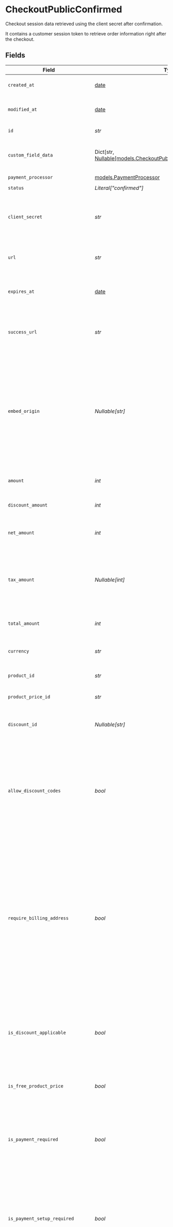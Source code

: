 # CheckoutPublicConfirmed

Checkout session data retrieved using the client secret after confirmation.

It contains a customer session token to retrieve order information
right after the checkout.


## Fields

| Field                                                                                                                                                                                                                                                                                     | Type                                                                                                                                                                                                                                                                                      | Required                                                                                                                                                                                                                                                                                  | Description                                                                                                                                                                                                                                                                               |
| ----------------------------------------------------------------------------------------------------------------------------------------------------------------------------------------------------------------------------------------------------------------------------------------- | ----------------------------------------------------------------------------------------------------------------------------------------------------------------------------------------------------------------------------------------------------------------------------------------- | ----------------------------------------------------------------------------------------------------------------------------------------------------------------------------------------------------------------------------------------------------------------------------------------- | ----------------------------------------------------------------------------------------------------------------------------------------------------------------------------------------------------------------------------------------------------------------------------------------- |
| `created_at`                                                                                                                                                                                                                                                                              | [date](https://docs.python.org/3/library/datetime.html#date-objects)                                                                                                                                                                                                                      | :heavy_check_mark:                                                                                                                                                                                                                                                                        | Creation timestamp of the object.                                                                                                                                                                                                                                                         |
| `modified_at`                                                                                                                                                                                                                                                                             | [date](https://docs.python.org/3/library/datetime.html#date-objects)                                                                                                                                                                                                                      | :heavy_check_mark:                                                                                                                                                                                                                                                                        | Last modification timestamp of the object.                                                                                                                                                                                                                                                |
| `id`                                                                                                                                                                                                                                                                                      | *str*                                                                                                                                                                                                                                                                                     | :heavy_check_mark:                                                                                                                                                                                                                                                                        | The ID of the object.                                                                                                                                                                                                                                                                     |
| `custom_field_data`                                                                                                                                                                                                                                                                       | Dict[str, [Nullable[models.CheckoutPublicConfirmedCustomFieldData]](../models/checkoutpublicconfirmedcustomfielddata.md)]                                                                                                                                                                 | :heavy_minus_sign:                                                                                                                                                                                                                                                                        | Key-value object storing custom field values.                                                                                                                                                                                                                                             |
| `payment_processor`                                                                                                                                                                                                                                                                       | [models.PaymentProcessor](../models/paymentprocessor.md)                                                                                                                                                                                                                                  | :heavy_check_mark:                                                                                                                                                                                                                                                                        | N/A                                                                                                                                                                                                                                                                                       |
| `status`                                                                                                                                                                                                                                                                                  | *Literal["confirmed"]*                                                                                                                                                                                                                                                                    | :heavy_check_mark:                                                                                                                                                                                                                                                                        | N/A                                                                                                                                                                                                                                                                                       |
| `client_secret`                                                                                                                                                                                                                                                                           | *str*                                                                                                                                                                                                                                                                                     | :heavy_check_mark:                                                                                                                                                                                                                                                                        | Client secret used to update and complete the checkout session from the client.                                                                                                                                                                                                           |
| `url`                                                                                                                                                                                                                                                                                     | *str*                                                                                                                                                                                                                                                                                     | :heavy_check_mark:                                                                                                                                                                                                                                                                        | URL where the customer can access the checkout session.                                                                                                                                                                                                                                   |
| `expires_at`                                                                                                                                                                                                                                                                              | [date](https://docs.python.org/3/library/datetime.html#date-objects)                                                                                                                                                                                                                      | :heavy_check_mark:                                                                                                                                                                                                                                                                        | Expiration date and time of the checkout session.                                                                                                                                                                                                                                         |
| `success_url`                                                                                                                                                                                                                                                                             | *str*                                                                                                                                                                                                                                                                                     | :heavy_check_mark:                                                                                                                                                                                                                                                                        | URL where the customer will be redirected after a successful payment.                                                                                                                                                                                                                     |
| `embed_origin`                                                                                                                                                                                                                                                                            | *Nullable[str]*                                                                                                                                                                                                                                                                           | :heavy_check_mark:                                                                                                                                                                                                                                                                        | When checkout is embedded, represents the Origin of the page embedding the checkout. Used as a security measure to send messages only to the embedding page.                                                                                                                              |
| `amount`                                                                                                                                                                                                                                                                                  | *int*                                                                                                                                                                                                                                                                                     | :heavy_check_mark:                                                                                                                                                                                                                                                                        | Amount in cents, before discounts and taxes.                                                                                                                                                                                                                                              |
| `discount_amount`                                                                                                                                                                                                                                                                         | *int*                                                                                                                                                                                                                                                                                     | :heavy_check_mark:                                                                                                                                                                                                                                                                        | Discount amount in cents.                                                                                                                                                                                                                                                                 |
| `net_amount`                                                                                                                                                                                                                                                                              | *int*                                                                                                                                                                                                                                                                                     | :heavy_check_mark:                                                                                                                                                                                                                                                                        | Amount in cents, after discounts but before taxes.                                                                                                                                                                                                                                        |
| `tax_amount`                                                                                                                                                                                                                                                                              | *Nullable[int]*                                                                                                                                                                                                                                                                           | :heavy_check_mark:                                                                                                                                                                                                                                                                        | Sales tax amount in cents. If `null`, it means there is no enough information yet to calculate it.                                                                                                                                                                                        |
| `total_amount`                                                                                                                                                                                                                                                                            | *int*                                                                                                                                                                                                                                                                                     | :heavy_check_mark:                                                                                                                                                                                                                                                                        | Amount in cents, after discounts and taxes.                                                                                                                                                                                                                                               |
| `currency`                                                                                                                                                                                                                                                                                | *str*                                                                                                                                                                                                                                                                                     | :heavy_check_mark:                                                                                                                                                                                                                                                                        | Currency code of the checkout session.                                                                                                                                                                                                                                                    |
| `product_id`                                                                                                                                                                                                                                                                              | *str*                                                                                                                                                                                                                                                                                     | :heavy_check_mark:                                                                                                                                                                                                                                                                        | ID of the product to checkout.                                                                                                                                                                                                                                                            |
| `product_price_id`                                                                                                                                                                                                                                                                        | *str*                                                                                                                                                                                                                                                                                     | :heavy_check_mark:                                                                                                                                                                                                                                                                        | ID of the product price to checkout.                                                                                                                                                                                                                                                      |
| `discount_id`                                                                                                                                                                                                                                                                             | *Nullable[str]*                                                                                                                                                                                                                                                                           | :heavy_check_mark:                                                                                                                                                                                                                                                                        | ID of the discount applied to the checkout.                                                                                                                                                                                                                                               |
| `allow_discount_codes`                                                                                                                                                                                                                                                                    | *bool*                                                                                                                                                                                                                                                                                    | :heavy_check_mark:                                                                                                                                                                                                                                                                        | Whether to allow the customer to apply discount codes. If you apply a discount through `discount_id`, it'll still be applied, but the customer won't be able to change it.                                                                                                                |
| `require_billing_address`                                                                                                                                                                                                                                                                 | *bool*                                                                                                                                                                                                                                                                                    | :heavy_check_mark:                                                                                                                                                                                                                                                                        | Whether to require the customer to fill their full billing address, instead of just the country. Customers in the US will always be required to fill their full address, regardless of this setting. If you preset the billing address, this setting will be automatically set to `true`. |
| `is_discount_applicable`                                                                                                                                                                                                                                                                  | *bool*                                                                                                                                                                                                                                                                                    | :heavy_check_mark:                                                                                                                                                                                                                                                                        | Whether the discount is applicable to the checkout. Typically, free and custom prices are not discountable.                                                                                                                                                                               |
| `is_free_product_price`                                                                                                                                                                                                                                                                   | *bool*                                                                                                                                                                                                                                                                                    | :heavy_check_mark:                                                                                                                                                                                                                                                                        | Whether the product price is free, regardless of discounts.                                                                                                                                                                                                                               |
| `is_payment_required`                                                                                                                                                                                                                                                                     | *bool*                                                                                                                                                                                                                                                                                    | :heavy_check_mark:                                                                                                                                                                                                                                                                        | Whether the checkout requires payment, e.g. in case of free products or discounts that cover the total amount.                                                                                                                                                                            |
| `is_payment_setup_required`                                                                                                                                                                                                                                                               | *bool*                                                                                                                                                                                                                                                                                    | :heavy_check_mark:                                                                                                                                                                                                                                                                        | Whether the checkout requires setting up a payment method, regardless of the amount, e.g. subscriptions that have first free cycles.                                                                                                                                                      |
| `is_payment_form_required`                                                                                                                                                                                                                                                                | *bool*                                                                                                                                                                                                                                                                                    | :heavy_check_mark:                                                                                                                                                                                                                                                                        | Whether the checkout requires a payment form, whether because of a payment or payment method setup.                                                                                                                                                                                       |
| `customer_id`                                                                                                                                                                                                                                                                             | *Nullable[str]*                                                                                                                                                                                                                                                                           | :heavy_check_mark:                                                                                                                                                                                                                                                                        | N/A                                                                                                                                                                                                                                                                                       |
| `customer_name`                                                                                                                                                                                                                                                                           | *Nullable[str]*                                                                                                                                                                                                                                                                           | :heavy_check_mark:                                                                                                                                                                                                                                                                        | Name of the customer.                                                                                                                                                                                                                                                                     |
| `customer_email`                                                                                                                                                                                                                                                                          | *Nullable[str]*                                                                                                                                                                                                                                                                           | :heavy_check_mark:                                                                                                                                                                                                                                                                        | Email address of the customer.                                                                                                                                                                                                                                                            |
| `customer_ip_address`                                                                                                                                                                                                                                                                     | *Nullable[str]*                                                                                                                                                                                                                                                                           | :heavy_check_mark:                                                                                                                                                                                                                                                                        | N/A                                                                                                                                                                                                                                                                                       |
| `customer_billing_address`                                                                                                                                                                                                                                                                | [Nullable[models.Address]](../models/address.md)                                                                                                                                                                                                                                          | :heavy_check_mark:                                                                                                                                                                                                                                                                        | N/A                                                                                                                                                                                                                                                                                       |
| `customer_tax_id`                                                                                                                                                                                                                                                                         | *Nullable[str]*                                                                                                                                                                                                                                                                           | :heavy_check_mark:                                                                                                                                                                                                                                                                        | N/A                                                                                                                                                                                                                                                                                       |
| `payment_processor_metadata`                                                                                                                                                                                                                                                              | Dict[str, *str*]                                                                                                                                                                                                                                                                          | :heavy_check_mark:                                                                                                                                                                                                                                                                        | N/A                                                                                                                                                                                                                                                                                       |
| `products`                                                                                                                                                                                                                                                                                | List[[models.CheckoutProduct](../models/checkoutproduct.md)]                                                                                                                                                                                                                              | :heavy_check_mark:                                                                                                                                                                                                                                                                        | List of products available to select.                                                                                                                                                                                                                                                     |
| `product`                                                                                                                                                                                                                                                                                 | [models.CheckoutProduct](../models/checkoutproduct.md)                                                                                                                                                                                                                                    | :heavy_check_mark:                                                                                                                                                                                                                                                                        | Product data for a checkout session.                                                                                                                                                                                                                                                      |
| `product_price`                                                                                                                                                                                                                                                                           | [models.CheckoutPublicConfirmedProductPrice](../models/checkoutpublicconfirmedproductprice.md)                                                                                                                                                                                            | :heavy_check_mark:                                                                                                                                                                                                                                                                        | Price of the selected product.                                                                                                                                                                                                                                                            |
| `discount`                                                                                                                                                                                                                                                                                | [Nullable[models.CheckoutPublicConfirmedDiscount]](../models/checkoutpublicconfirmeddiscount.md)                                                                                                                                                                                          | :heavy_check_mark:                                                                                                                                                                                                                                                                        | N/A                                                                                                                                                                                                                                                                                       |
| `organization`                                                                                                                                                                                                                                                                            | [models.Organization](../models/organization.md)                                                                                                                                                                                                                                          | :heavy_check_mark:                                                                                                                                                                                                                                                                        | N/A                                                                                                                                                                                                                                                                                       |
| `attached_custom_fields`                                                                                                                                                                                                                                                                  | List[[models.AttachedCustomField](../models/attachedcustomfield.md)]                                                                                                                                                                                                                      | :heavy_check_mark:                                                                                                                                                                                                                                                                        | N/A                                                                                                                                                                                                                                                                                       |
| `customer_session_token`                                                                                                                                                                                                                                                                  | *str*                                                                                                                                                                                                                                                                                     | :heavy_check_mark:                                                                                                                                                                                                                                                                        | N/A                                                                                                                                                                                                                                                                                       |
| `customer_billing_address_fields`                                                                                                                                                                                                                                                         | [models.CheckoutCustomerBillingAddressFields](../models/checkoutcustomerbillingaddressfields.md)                                                                                                                                                                                          | :heavy_check_mark:                                                                                                                                                                                                                                                                        | N/A                                                                                                                                                                                                                                                                                       |